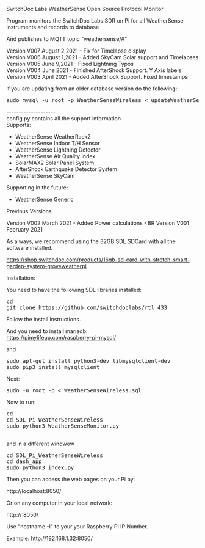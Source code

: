 SwitchDoc Labs WeatherSense Open Source Protocol Monitor

Program monitors the SwitchDoc Labs SDR on Pi for all WeatherSense instruments and records to database

And publishes to MQTT topic "weathersense/#"

Version V007 August 2,2021 - Fix for Timelapse display<BR>
Version V006 August 1,2021 - Added SkyCam Solar support and Timelapses<BR>
Version V005 June 9,2021 - Fixed Lightning Typos <BR>
Version V004 June 2021 - Finished AfterShock Support. Y Axis labels. <BR>
Version V003 April 2021 - Added AfterShock Support.  Fixed timestamps<BR>

if you are updating from an older database version do the following:
<pre>
sudo mysql -u root -p WeatherSenseWireless < updateWeatherSenseWireless.sql
</pre>



--------------------<BR>
config.py contains all the support information<BR>
Supports:<BR>

- WeatherSense WeatherRack2<BR>
- WeatherSense Indoor T/H Sensor<BR>
- WeatherSense Lightning Detector<BR>
- WeatherSense Air Quality Index<BR>
- SolarMAX2 Solar Panel System<BR>
- AfterShock Earthquake Detector System<BR>
- WeatherSense SkyCam <BR>

Supporting in the future:<BR>
- WeatherSense Generic <BR>

Previous Versions:

Version V002 March 2021 - Added Power calculations <BR
Version V001 February 2021<BR>

As always, we recommend using the 32GB SDL SDCard with all the software installed.<BR>

https://shop.switchdoc.com/products/16gb-sd-card-with-stretch-smart-garden-system-groveweatherpi<BR>

Installation:

You need to have the following SDL libraries installed: <BR>

<pre>
cd
git clone https://github.com/switchdoclabs/rtl_433
</pre>
Follow the install instructions.

And you need to install mariadb: <BR>
https://pimylifeup.com/raspberry-pi-mysql/

and

<pre>
sudo apt-get install python3-dev libmysqlclient-dev
sudo pip3 install mysqlclient
</pre>

Next:

<pre>
sudo -u root -p < WeatherSenseWireless.sql
</pre>

Now to run:

<pre>
cd
cd SDL_Pi_WeatherSenseWireless
sudo python3 WeatherSenseMonitor.py

</pre>
and in a different windwow

<pre>
cd SDL_Pi_WeatherSenseWireless
cd dash_app
sudo python3 index.py 
</pre>


Then you can access the web pages on your Pi by:

http://localhost:8050/

Or on any computer in your local network:

http://<your IP Number>:8050/

Use "hostname -I" to your your Raspberry Pi IP Number.

Example:  http://192.168.1.32:8050/
